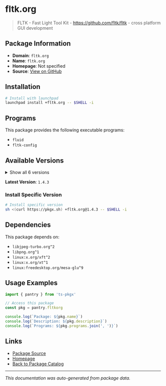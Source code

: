 # fltk.org

> FLTK - Fast Light Tool Kit - https://github.com/fltk/fltk - cross platform GUI development

## Package Information

- **Domain**: `fltk.org`
- **Name**: `fltk.org`
- **Homepage**: Not specified
- **Source**: [View on GitHub](https://github.com/pkgxdev/pantry/tree/main/projects/fltk.org/package.yml)

## Installation

```bash
# Install with launchpad
launchpad install +fltk.org -- $SHELL -i
```

## Programs

This package provides the following executable programs:

- `fluid`
- `fltk-config`

## Available Versions

<details>
<summary>Show all 6 versions</summary>

- `1.4.3`, `1.4.2`, `1.4.1`, `1.3.11`, `1.3.10`
- `1.3.9`

</details>

**Latest Version**: `1.4.3`

### Install Specific Version

```bash
# Install specific version
sh <(curl https://pkgx.sh) +fltk.org@1.4.3 -- $SHELL -i
```

## Dependencies

This package depends on:

- `libjpeg-turbo.org^2`
- `libpng.org^1`
- `linux:x.org/xft^2`
- `linux:x.org/xt^1`
- `linux:freedesktop.org/mesa-glu^9`

## Usage Examples

```typescript
import { pantry } from 'ts-pkgx'

// Access this package
const pkg = pantry.fltkorg

console.log(`Package: ${pkg.name}`)
console.log(`Description: ${pkg.description}`)
console.log(`Programs: ${pkg.programs.join(', ')}`)
```

## Links

- [Package Source](https://github.com/pkgxdev/pantry/tree/main/projects/fltk.org/package.yml)
- [Homepage](#)
- [Back to Package Catalog](../package-catalog.md)

---

*This documentation was auto-generated from package data.*
